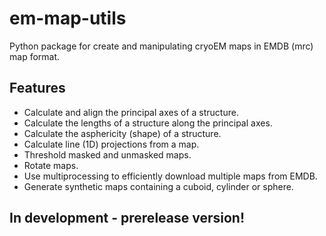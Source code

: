 # em-map-utils
Python package for create and manipulating cryoEM maps in EMDB (mrc) map format.

## Features
* Calculate and align the principal axes of a structure.
* Calculate the lengths of a structure along the principal axes.
* Calculate the asphericity (shape) of a structure.
* Calculate line (1D) projections from a map.
* Threshold masked and unmasked maps.
* Rotate maps.
* Use multiprocessing to efficiently download multiple maps from EMDB.
* Generate synthetic maps containing a cuboid, cylinder or sphere.

## In development - prerelease version!
